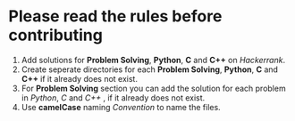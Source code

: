 # Please read the rules before contributing

1. Add solutions for **Problem Solving**, **Python**, **C** and **C++** on *Hackerrank*.
2. Create seperate directories for each **Problem Solving**, **Python**, **C** and **C++** if it already does not exist.
3. For **Problem Solving** section you can add the solution for each problem in *Python*, *C* and *C++* , if it already does not exist.
4. Use **camelCase** naming *Convention* to name the files.
